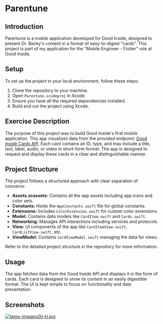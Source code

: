 # Parentune

## Introduction
Parentune is a mobile application developed for Good Inside, designed to present Dr. Becky's content in a format of easy-to-digest "cards". This project is part of my application for the "Mobile Engineer - Flutter" role at Good Inside.

## Setup
To set up the project in your local environment, follow these steps:
1. Clone the repository to your machine.
2. Open `Parentune.xcodeproj` in Xcode.
3. Ensure you have all the required dependencies installed.
4. Build and run the project using Xcode.

## Exercise Description
The purpose of this project was to build Good Inside's first mobile application. This app visualizes data from the provided endpoint: [Good Inside Cards API](https://bff.goodinside.dev/api/p/cards). Each card contains an ID, type, and may include a title, text, label, audio, or video in short-form format. The app is designed to request and display these cards in a clear and distinguishable manner.

## Project Structure
The project follows a structured approach with clear separation of concerns:

- **Assets.xcassets:** Contains all the app assets including app icons and color sets.
- **Constants:** Holds the `AppConstants.swift` file for global constants.
- **Extensions:** Includes `ColorExtension.swift` for custom color extensions.
- **Model:** Contains data models like `CardItem.swift` and `Cards.swift`.
- **Networking:** Manages API interactions including services and protocols.
- **View:** UI components of the app like `CardItemView.swift`, `CardListView.swift`, etc.
- **ViewModel:** Contains `CardViewModel.swift` managing the data for views.

Refer to the detailed project structure in the repository for more information.

## Usage
The app fetches data from the Good Inside API and displays it in the form of cards. Each card is designed to show its content in an easily digestible format. The UI is kept simple to focus on functionality and data presentation.

## Screenshots
[![temp-Imageiu0ii-H.jpg](https://i.postimg.cc/TY4JXfV9/temp-Imageiu0ii-H.jpg)](https://postimg.cc/YhQW6cyG)

